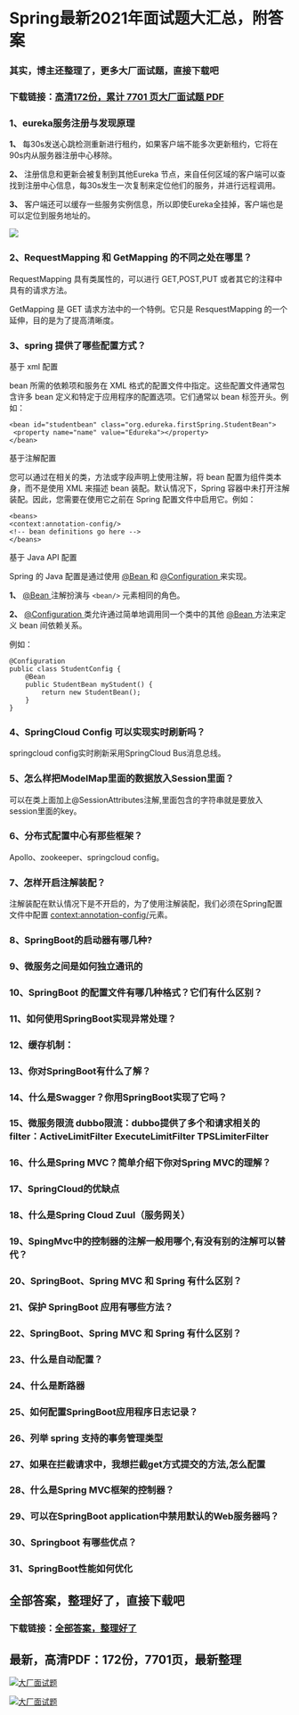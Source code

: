 # Spring最新2021年面试题大汇总，附答案

### 其实，博主还整理了，更多大厂面试题，直接下载吧

### 下载链接：[高清172份，累计 7701 页大厂面试题  PDF](https://github.com/souyunku/DevBooks/blob/master/docs/index.md)



### 1、eureka服务注册与发现原理

**1、** 每30s发送⼼跳检测重新进⾏租约，如果客户端不能多次更新租约，它将在90s内从服务器注册中⼼移除。

**2、** 注册信息和更新会被复制到其他Eureka 节点，来⾃任何区域的客户端可以查找到注册中⼼信息，每30s发⽣⼀次复制来定位他们的服务，并进⾏远程调⽤。

**3、** 客户端还可以缓存⼀些服务实例信息，所以即使Eureka全挂掉，客户端也是可以定位到服务地址的。

![](https://gitee.com/souyunkutech/souyunku-home/raw/master/images/souyunku-web/2020/5/2/01/44/45_4.png#alt=45%5C_4.png)


### 2、RequestMapping 和 GetMapping 的不同之处在哪里？

RequestMapping 具有类属性的，可以进行 GET,POST,PUT 或者其它的注释中具有的请求方法。

GetMapping 是 GET 请求方法中的一个特例。它只是 ResquestMapping 的一个延伸，目的是为了提高清晰度。


### 3、spring 提供了哪些配置方式？

基于 xml 配置

bean 所需的依赖项和服务在 XML 格式的配置文件中指定。这些配置文件通常包含许多 bean 定义和特定于应用程序的配置选项。它们通常以 bean 标签开头。例如：

```
<bean id="studentbean" class="org.edureka.firstSpring.StudentBean">
 <property name="name" value="Edureka"></property>
</bean>
```

基于注解配置

您可以通过在相关的类，方法或字段声明上使用注解，将 bean 配置为组件类本身，而不是使用 XML 来描述 bean 装配。默认情况下，Spring 容器中未打开注解装配。因此，您需要在使用它之前在 Spring 配置文件中启用它。例如：

```
<beans>
<context:annotation-config/>
<!-- bean definitions go here -->
</beans>
```

基于 Java API 配置

Spring 的 Java 配置是通过使用 [@Bean ](/Bean ) 和 [@Configuration ](/Configuration ) 来实现。

**1、**   [@Bean ](/Bean ) 注解扮演与 `<bean/>` 元素相同的角色。

**2、**   [@Configuration ](/Configuration ) 类允许通过简单地调用同一个类中的其他 [@Bean ](/Bean ) 方法来定义 bean 间依赖关系。

例如：

```
@Configuration
public class StudentConfig {
    @Bean
    public StudentBean myStudent() {
        return new StudentBean();
    }
}
```


### 4、SpringCloud Config 可以实现实时刷新吗？

springcloud config实时刷新采用SpringCloud Bus消息总线。


### 5、怎么样把ModelMap里面的数据放入Session里面？



可以在类上面加上@SessionAttributes注解,里面包含的字符串就是要放入session里面的key。


### 6、分布式配置中心有那些框架？

Apollo、zookeeper、springcloud config。


### 7、怎样开启注解装配？

注解装配在默认情况下是不开启的，为了使用注解装配，我们必须在Spring配置文件中配置 [context:annotation-config/]()元素。


### 8、SpringBoot的启动器有哪几种?
### 9、微服务之间是如何独⽴通讯的
### 10、SpringBoot 的配置文件有哪几种格式？它们有什么区别？
### 11、如何使用SpringBoot实现异常处理？
### 12、缓存机制：
### 13、你对SpringBoot有什么了解？
### 14、什么是Swagger？你用SpringBoot实现了它吗？
### 15、微服务限流 dubbo限流：dubbo提供了多个和请求相关的filter：ActiveLimitFilter ExecuteLimitFilter TPSLimiterFilter
### 16、什么是Spring MVC？简单介绍下你对Spring MVC的理解？
### 17、SpringCloud的优缺点
### 18、什么是Spring Cloud Zuul（服务网关）
### 19、SpingMvc中的控制器的注解一般用哪个,有没有别的注解可以替代？
### 20、SpringBoot、Spring MVC 和 Spring 有什么区别？
### 21、保护 SpringBoot 应用有哪些方法？
### 22、SpringBoot、Spring MVC 和 Spring 有什么区别？
### 23、什么是自动配置？
### 24、什么是断路器
### 25、如何配置SpringBoot应用程序日志记录？
### 26、列举 spring 支持的事务管理类型
### 27、如果在拦截请求中，我想拦截get方式提交的方法,怎么配置
### 28、什么是Spring MVC框架的控制器？
### 29、可以在SpringBoot application中禁用默认的Web服务器吗？
### 30、Springboot 有哪些优点？
### 31、SpringBoot性能如何优化




## 全部答案，整理好了，直接下载吧

### 下载链接：[全部答案，整理好了](https://www.souyunku.com/wp-content/uploads/weixin/githup-weixin-2.png)




## 最新，高清PDF：172份，7701页，最新整理

[![大厂面试题](https://www.souyunku.com/wp-content/uploads/weixin/mst.png "架构师专栏")](https://www.souyunku.com/wp-content/uploads/weixin/githup-weixin.png "架构师专栏")

[![大厂面试题](https://www.souyunku.com/wp-content/uploads/weixin/githup-weixin.png "架构师专栏")](https://www.souyunku.com/wp-content/uploads/weixin/githup-weixin.png "架构师专栏")
